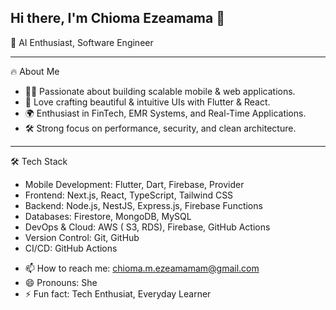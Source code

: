 ## Hi there, I'm Chioma Ezeamama 👋
🚀 AI Enthusiast, Software Engineer

<hr/>

🔥 About Me
<ul>
  <li>👨‍💻 Passionate about building scalable mobile & web applications.</li>
  <li>🎨 Love crafting beautiful & intuitive UIs with Flutter & React.</li>
  <li>🌍 Enthusiast in FinTech, EMR Systems, and Real-Time Applications.</li>
  <li>🛠️ Strong focus on performance, security, and clean architecture.</li>
</ul>

<hr/> 

🛠️ Tech Stack
<ul>
  <li>Mobile Development: Flutter, Dart, Firebase, Provider</li>
  <li>Frontend: Next.js, React, TypeScript, Tailwind CSS</li>
  <li>Backend: Node.js, NestJS, Express.js, Firebase Functions</li>
  <li>Databases: Firestore, MongoDB, MySQL</li>
  <li>DevOps & Cloud: AWS ( S3, RDS), Firebase, GitHub Actions</li>
  <li>Version Control: Git, GitHub</li>
  <li>CI/CD: GitHub Actions</li>
</ul>

- 📫 How to reach me: chioma.m.ezeamamam@gmail.com
- 😄 Pronouns: She
- ⚡ Fun fact: Tech Enthusiat, Everyday Learner



